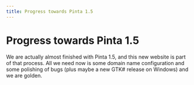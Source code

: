 ```yaml
---
title: Progress towards Pinta 1.5
---
```


Progress towards Pinta 1.5
===========

We are actually almost finished with Pinta 1.5, and this new website is part of that process. All we need now is some domain name configuration and some polishing of bugs (plus maybe a new GTK# release on Windows) and we are golden.
